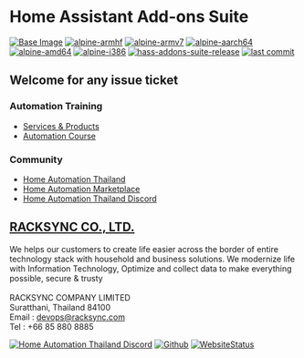# Home Assistant Add-ons Suite

[![Base Image](https://img.shields.io/badge/Base%20Image-3.18-blue)](https://github.com/home-assistant/docker-base) [![alpine-armhf](https://img.shields.io/badge/armhf-yes-brightgreen)](https://alpinelinux.org/releases/)
[![alpine-armv7](https://img.shields.io/badge/armv7-yes-brightgreen)](https://alpinelinux.org/releases/)
[![alpine-aarch64](https://img.shields.io/badge/aarch64-yes-brightgreen)](https://alpinelinux.org/releases/)
[![alpine-amd64](https://img.shields.io/badge/amd64-yes-brightgreen)](https://alpinelinux.org/releases/)
[![alpine-i386](https://img.shields.io/badge/i386-yes-brightgreen)](https://alpinelinux.org/releases/)
[![hass-addons-suite-release](https://img.shields.io/github/v/release/racksync/hass-addons-suite)](https://github.com/racksync/hass-addons-suite/releases) [![last commit](https://img.shields.io/github/last-commit/racksync/hass-addons-suite)](https://github.com/racksync/hass-addons-suite/commit/)

## Welcome for any issue ticket

### Automation Training

- [Services & Products](http://racksync.com)
- [Automation Course](https://facebook.com/racksync)

### Community

- [Home Automation Thailand](https://www.facebook.com/groups/hathailand)
- [Home Automation Marketplace](https://www.facebook.com/groups/hatmarketplace)
- [Home Automation Thailand Discord](https://discord.gg/Wc5CwnWkp4)

## [RACKSYNC CO., LTD.](https://racksync.com)

We helps our customers to create life easier across the border of entire technology stack with household and business solutions. We modernize life with Information Technology, Optimize and collect data to make everything possible, secure & trusty
\
\
RACKSYNC COMPANY LIMITED \
Suratthani, Thailand 84100 \
Email : devops@racksync.com \
Tel : +66 85 880 8885

[![Home Automation Thailand Discord](https://img.shields.io/discord/986181205504438345?style=for-the-badge)](https://discord.gg/Wc5CwnWkp4) [![Github](https://img.shields.io/github/followers/racksync?style=for-the-badge)](https://github.com/racksync)
[![WebsiteStatus](https://img.shields.io/website?down_color=grey&down_message=Offline&style=for-the-badge&up_color=green&up_message=Online&url=https%3A%2F%2Fracksync.com)](https://racksync.com)
